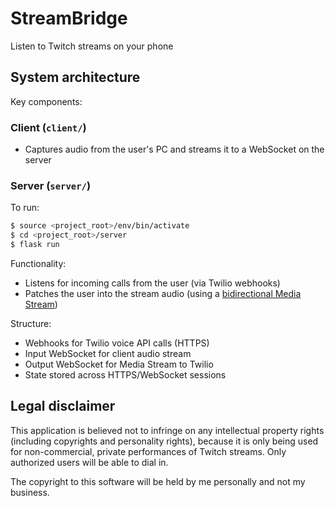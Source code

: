 # StreamBridge
Listen to Twitch streams on your phone

## System architecture

Key components:

### Client (`client/`)
- Captures audio from the user's PC and streams it to a WebSocket on the server

### Server (`server/`)

To run:

```bash
$ source <project_root>/env/bin/activate
$ cd <project_root>/server
$ flask run
```

Functionality:
- Listens for incoming calls from the user (via Twilio webhooks)
- Patches the user into the stream audio (using a [bidirectional Media Stream][mediastream])

Structure:
- Webhooks for Twilio voice API calls (HTTPS)
- Input WebSocket for client audio stream
- Output WebSocket for Media Stream to Twilio
- State stored across HTTPS/WebSocket sessions

[mediastream]: https://www.twilio.com/docs/voice/media-streams

## Legal disclaimer

This application is believed not to infringe on any intellectual property rights (including copyrights and personality rights), because it is only being used for non-commercial, private performances of Twitch streams. Only authorized users will be able to dial in.

The copyright to this software will be held by me personally and not my business.
